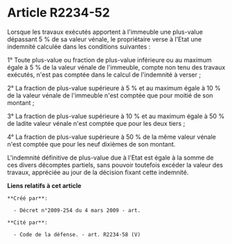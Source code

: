 # Article R2234-52

Lorsque les travaux exécutés apportent à l'immeuble une plus-value dépassant 5 % de sa valeur vénale, le propriétaire verse à
l'Etat une indemnité calculée dans les conditions suivantes :

1° Toute plus-value ou fraction de plus-value inférieure ou au maximum égale à 5 % de la valeur vénale de l'immeuble, compte
non tenu des travaux exécutés, n'est pas comptée dans le calcul de l'indemnité à verser ;

2° La fraction de plus-value supérieure à 5 % et au maximum égale à 10 % de la valeur vénale de l'immeuble n'est comptée que
pour moitié de son montant ;

3° La fraction de plus-value supérieure à 10 % et au maximum égale à 50 % de ladite valeur vénale n'est comptée que pour les
deux tiers ;

4° La fraction de plus-value supérieure à 50 % de la même valeur vénale n'est comptée que pour les neuf dixièmes de son
montant.

L'indemnité définitive de plus-value due à l'Etat est égale à la somme de ces divers décomptes partiels, sans pouvoir
toutefois excéder la valeur des travaux, appréciée au jour de la décision fixant cette indemnité.

**Liens relatifs à cet article**

	**Créé par**:

	  - Décret n°2009-254 du 4 mars 2009 - art.

	**Cité par**:

	  - Code de la défense. - art. R2234-58 (V)
